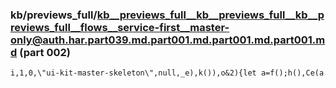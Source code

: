 ### kb/previews_full/kb__previews_full__kb__previews_full__kb__previews_full__flows__service-first__master-only@auth.har.part039.md.part001.md.part001.md.part001.md (part 002)

```md
i,1,0,\"ui-kit-master-skeleton\",null,_e),k()),o&2){let a=f();h(),Ce(a.skeletons)}}function Ei(o,n){if(o&1){let a=N();_(0,\"app-services-card-with-master
```

```
